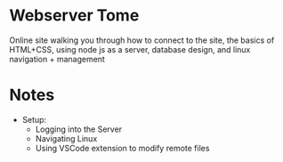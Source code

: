 # Webserver Tome
Online site walking you through how to connect to the site, the basics of HTML+CSS, using node js as a server, database design, and linux navigation + management

# Notes

* Setup:
  * Logging into the Server
  * Navigating Linux
  * Using VSCode extension to modify remote files